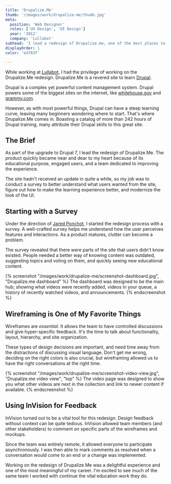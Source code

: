 ```yaml
---
title: 'Drupalize.Me'
thumb: '/images/work/drupalize-me/thumb.jpg'
meta:
  position: 'Web Designer'
  roles: ['UX Design', 'UI Design']
  year: '2012'
  company: 'Lullabot'
subhead: 'I lead a redesign of Drupalize.me, one of the best places to learn Drupal from friendly and knowledgable experts.'
displayOrder: 1
color: 'ed783f'

---
```

While working at [Lullabot](http://www.lullabot.com/), I had the privilege of working on the Drupalize.Me redesign. Drupalize.Me is a revered site to learn [Drupal](http://drupal.org/).

Drupal is a complex yet powerful content management system. Drupal powers some of the biggest sites on the internet, like [whitehouse.gov](http://www.whitehouse.gov) and [grammy.com](http://www.grammy.com).

However, as with most powerful things, Drupal can have a steep learning curve, leaving many beginners wondering where to start. That's where Drupalize.Me comes in. Boasting a catalog of more than 242 hours of Drupal training, many attribute their Drupal skills to this great site.

## The Brief

As part of the upgrade to Drupal 7, I lead the redesign of Drupalize.Me. The product quickly became near and dear to my heart because of its educational purpose, engaged users, and a team dedicated to improving the experience.

The site hadn't received an update in quite a while, so my job was to conduct a survey to better understand what users wanted from the site, figure out how to make the learning experience better, and modernize the look of the UI.

## Starting with a Survey

Under the direction of [Jared Ponchot](http://www.lullabot.com/about/team/jared-ponchot), I started the redesign process with a survey. A well-crafted survey helps me understand how the user perceives features and interactions. As a product matures, clutter can become a problem.

The survey revealed that there were parts of the site that users didn't know existed. People needed a better way of knowing content was outdated, suggesting topics and voting on them, and quickly seeing new educational content.

{% screenshot "/images/work/drupalize-me/screenshot-dashboard.jpg", "Drupalize.me dashboard" %}
The dashboard was designed to be the main hub; showing what videos were recently added, videos in your queue, a history of recently watched videos, and announcements.
{% endscreenshot %}

## Wireframing is One of My Favorite Things

Wireframes are _essential_. It allows the team to have controlled discussions and give hyper-specific feedback. It's the time to talk about functionality, layout, hierarchy, and site organization.

These types of design decisions are important, and need time away from the distractions of discussing visual language. Don't get me wrong, deciding on the right colors is also crucial, but wireframing allowed us to have the right conversations at the right time.

{% screenshot "/images/work/drupalize-me/screenshot-video-view.jpg", "Drupalize.me video view", "top" %}
The video page was designed to show you what other videos are next in the collection and link to newer content if available.
{% endscreenshot %}

## Using InVision for Feedback

InVision turned out to be a vital tool for this redesign. Design feedback without context can be quite tedious. InVision allowed team members (and other stakeholders) to comment on specific parts of the wireframes and mockups.

Since the team was entirely remote, it allowed everyone to participate asynchronously. I was then able to mark comments as resolved when a conversation would come to an end or a change was implemented.

Working on the redesign of Drupalize.Me was a delightful experience and one of the most meaningful of my career. I'm excited to see much of the same team I worked with continue the vital education work they do.
